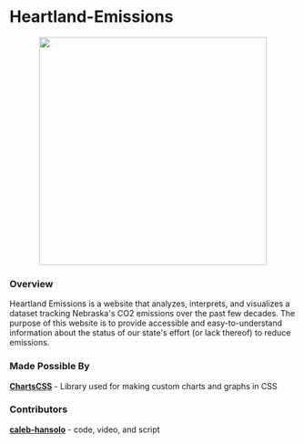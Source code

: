 # Heartland-Emissions

<p align="center">
  <img src="flag-nebraska.jpg" height="400">
</p>

### Overview
  Heartland Emissions is a website that analyzes, interprets, and visualizes a dataset tracking Nebraska's CO2 emissions over the past few decades. The purpose of this website is to provide accessible and easy-to-understand information about the status of our state's effort (or lack thereof) to reduce emissions.

### Made Possible By
[**ChartsCSS**](https://github.com/ChartsCSS/charts.css) - Library used for making custom charts and graphs in CSS <br/>

### Contributors
[**caleb-hansolo**](https://github.com/caleb-hansolo) - code, video, and script
